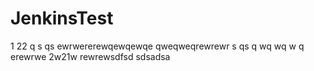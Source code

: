 JenkinsTest
===========





1
22
q s qs
ewrwererewqewqewqe
qweqweqrewrewr
  s qs
q wq  wq  w q
erewrwe
2w21w
rewrewsdfsd
sdsadsa
